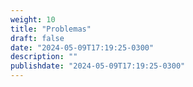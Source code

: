 ```yaml
---
weight: 10
title: "Problemas"
draft: false
date: "2024-05-09T17:19:25-0300"
description: ""
publishdate: "2024-05-09T17:19:25-0300"
---
```

